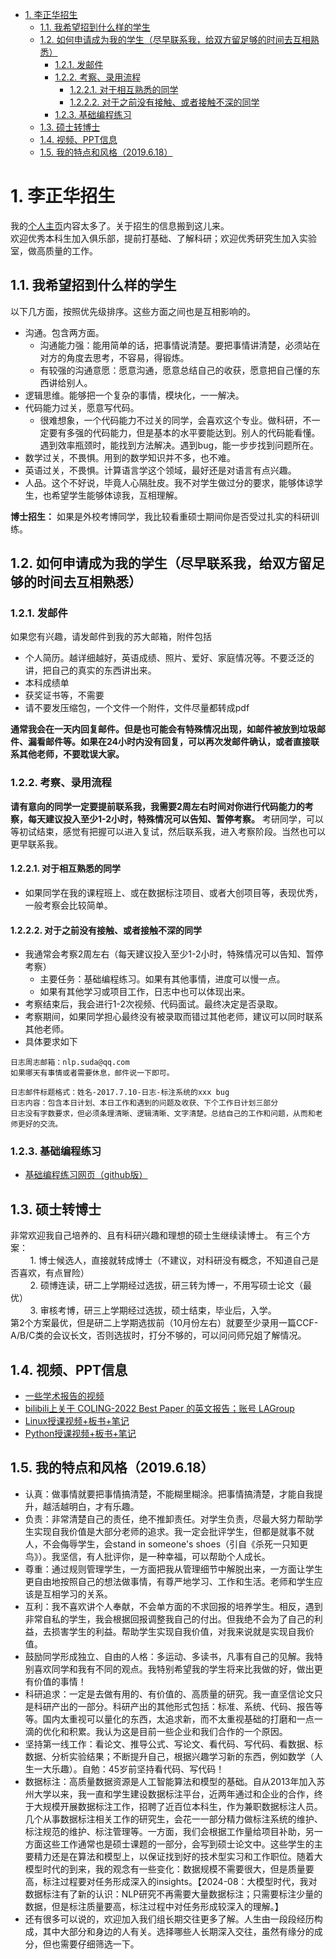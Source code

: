 - [1. 李正华招生](#1-李正华招生)
  - [1.1. 我希望招到什么样的学生](#11-我希望招到什么样的学生)
  - [1.2. 如何申请成为我的学生（尽早联系我，给双方留足够的时间去互相熟悉）](#12-如何申请成为我的学生尽早联系我给双方留足够的时间去互相熟悉)
    - [1.2.1. 发邮件](#121-发邮件)
    - [1.2.2. 考察、录用流程](#122-考察录用流程)
      - [1.2.2.1. 对于相互熟悉的同学](#1221-对于相互熟悉的同学)
      - [1.2.2.2. 对于之前没有接触、或者接触不深的同学](#1222-对于之前没有接触或者接触不深的同学)
    - [1.2.3. 基础编程练习](#123-基础编程练习)
  - [1.3. 硕士转博士](#13-硕士转博士)
  - [1.4. 视频、PPT信息](#14-视频ppt信息)
  - [1.5. 我的特点和风格（2019.6.18）](#15-我的特点和风格2019618)

# 1. 李正华招生
我的[个人主页](http://hlt.suda.edu.cn/~zhli/)内容太多了。关于招生的信息搬到这儿来。  
欢迎优秀本科生加入俱乐部，提前打基础、了解科研；欢迎优秀研究生加入实验室，做高质量的工作。

## 1.1. 我希望招到什么样的学生
以下几方面，按照优先级排序。这些方面之间也是互相影响的。  
* 沟通。包含两方面。
  * 沟通能力强：能用简单的话，把事情说清楚。要把事情讲清楚，必须站在对方的角度去思考，不容易，得锻炼。
  * 有较强的沟通意愿：愿意沟通，愿意总结自己的收获，愿意把自己懂的东西讲给别人。
* 逻辑思维。能够把一个复杂的事情，模块化，一一解决。
* 代码能力过关，愿意写代码。
  * 很难想象，一个代码能力不过关的同学，会喜欢这个专业。做科研，不一定要有多强的代码能力，但是基本的水平要能达到。别人的代码能看懂。遇到效率瓶颈时，能找到方法解决。遇到bug，能一步步找到问题所在。
* 数学过关，不畏惧。用到的数学知识并不多，也不难。
* 英语过关，不畏惧。计算语言学这个领域，最好还是对语言有点兴趣。
* 人品。这个不好说，毕竟人心隔肚皮。我不对学生做过分的要求，能够体谅学生，也希望学生能够体谅我，互相理解。

**博士招生：** 如果是外校考博同学，我比较看重硕士期间你是否受过扎实的科研训练。
## 1.2. 如何申请成为我的学生（尽早联系我，给双方留足够的时间去互相熟悉）
### 1.2.1. 发邮件
如果您有兴趣，请发邮件到我的苏大邮箱，附件包括
* 个人简历。越详细越好，英语成绩、照片、爱好、家庭情况等。不要泛泛的讲，把自己的真实的东西讲出来。
* 本科成绩单
* 获奖证书等，不需要
* 请不要发压缩包，一个文件一个附件，文件尽量都转成pdf  


**通常我会在一天内回复邮件。但是也可能会有特殊情况出现，如邮件被放到垃圾邮件、漏看邮件等。如果在24小时内没有回复，可以再次发邮件确认，或者直接联系其他老师，不要耽误大家。**

### 1.2.2. 考察、录用流程
**请有意向的同学一定要提前联系我，我需要2周左右时间对你进行代码能力的考察，每天建议投入至少1-2小时，特殊情况可以告知、暂停考察。** 考研同学，可以等初试结束，感觉有把握可以进入复试，然后联系我，进入考察阶段。当然也可以更早联系我。
#### 1.2.2.1. 对于相互熟悉的同学
* 如果同学在我的课程班上、或在数据标注项目、或者大创项目等，表现优秀，一般考察会比较简单。
#### 1.2.2.2. 对于之前没有接触、或者接触不深的同学
* 我通常会考察2周左右（每天建议投入至少1-2小时，特殊情况可以告知、暂停考察）
  * 主要任务：基础编程练习。如果有其他事情，进度可以慢一点。
  * 如果有其他学习或项目工作，日志中也可以体现出来。
* 考察结束后，我会进行1-2次视频、代码面试。最终决定是否录取。
* 考察期间，如果同学担心最终没有被录取而错过其他老师，建议可以同时联系其他老师。
* 具体要求如下
```
日志周志邮箱：nlp.suda@qq.com
如果哪天有事情或者需要休息，邮件说一下即可。

日志邮件标题格式：姓名-2017.7.10-日志-标注系统的xxx bug
日志内容：包含本日计划、本日工作和遇到的问题及收获、下个工作日计划三部分
日志没有字数要求，但必须条理清晰、逻辑清晰、文字清楚。总结自己的工作和问题，从而和老师更好的交流。 
```
### 1.2.3. 基础编程练习
* [基础编程练习网页（github版）](https://github.com/SUDA-LA/recruiting/tree/main/New-stu-training)
## 1.3. 硕士转博士
非常欢迎我自己培养的、且有科研兴趣和理想的硕士生继续读博士。 有三个方案：  
&nbsp;&nbsp;&nbsp;&nbsp;&nbsp;&nbsp;&nbsp;&nbsp;1. 博士候选人，直接就转成博士（不建议，对科研没有概念，不知道自己是否喜欢，有点冒险）  
&nbsp;&nbsp;&nbsp;&nbsp;&nbsp;&nbsp;&nbsp;&nbsp;2. 硕博连读，研二上学期经过选拔，研三转为博一，不用写硕士论文（最优）  
&nbsp;&nbsp;&nbsp;&nbsp;&nbsp;&nbsp;&nbsp;&nbsp;3. 审核考博，研三上学期经过选拔，硕士结束，毕业后，入学。  
第2个方案最优，但是研二上学期选拔前（10月份左右）就要至少录用一篇CCF-A/B/C类的会议长文，否则选拔时，打分不够的，可以问问师兄姐了解情况。
## 1.4. 视频、PPT信息
* [一些学术报告的视频](http://hlt.suda.edu.cn/index.php/LA-paper-report-talk-etc)
* [bilibili上关于 COLING-2022 Best Paper 的英文报告；账号 LAGroup](https://www.bilibili.com/video/BV1Yd4y1F7ML/?share_source=copy_web&vd_source=b30ad59afb2ede99c040916a8d086aa8)
* [Linux授课视频+板书+笔记](http://hlt.suda.edu.cn/index.php/Linux-video-notes)
* [Python授课视频+板书+笔记](http://hlt.suda.edu.cn/index.php/Python-2020-fall)
<!-- * 2019年9月28日句法标注培训（LA组介绍）：[mp4视频](http://hlt.suda.edu.cn/~zhli/2019-9-train/LAGroup.mp4)、[pdf](https://github.com/SUDA-LA/recruiting/blob/main/Zhenghua-recruiting/zhenghua-2019-9-28-LAGroup.pdf)
* 2018年6月6日宣讲：[pdf](https://github.com/SUDA-LA/recruiting/blob/main/Zhenghua-recruiting/zhenghua-LAGroup-intro.pdf)
* 2017年9月宣讲：[视频](https://pan.baidu.com/s/1eSD2u2I) -->
## 1.5. 我的特点和风格（2019.6.18）
* 认真：做事情就要把事情搞清楚，不能糊里糊涂。把事情搞清楚，才能自我提升，越活越明白，才有乐趣。
* 负责：非常清楚自己的责任，绝不推卸责任。对学生负责，尽最大努力帮助学生实现自我价值是大部分老师的追求。我一定会批评学生，但都是就事不就人，不会侮辱学生，会stand in someone's shoes（引自《杀死一只知更鸟》）。我坚信，有人批评你，是一种幸福，可以帮助个人成长。
* 尊重：通过规则管理学生，一方面把我从管理细节中解脱出来，一方面让学生更自由地按照自己的想法做事情，有尊严地学习、工作和生活。老师和学生应该是互相学习的关系。
* 互利：我不喜欢讲个人奉献，不会单方面的不求回报的培养学生。相反，遇到非常自私的学生，我会根据回报调整我自己的付出。但我绝不会为了自己的利益，去损害学生的利益。帮助学生实现自我价值，对我来说就是实现自我价值。
* 鼓励同学形成独立、自由的人格：多运动、多读书，凡事有自己的见解。我特别喜欢同学和我有不同的观点。我特别希望我的学生将来比我做的好，做出更有价值的事情！
* 科研追求：一定是去做有用的、有价值的、高质量的研究。我一直坚信论文只是科研产出的一部分。科研产出的其他形式包括：标准、系统、代码、报告等等。国内太重视可以量化的东西，太追求新，而不太重视基础的打磨和一点一滴的优化和积累。我认为这是目前一些企业和我们合作的一个原因。
* 坚持第一线工作：看论文、推导公式、写论文、看代码、写代码、看数据、标数据、分析实验结果；不断提升自己，根据兴趣学习新的东西，例如数学（人生一大乐趣）。自勉：45岁前坚持看代码、写代码！
* 数据标注：高质量数据资源是人工智能算法和模型的基础。自从2013年加入苏州大学以来，我一直和学生建设数据标注平台，近两年通过和企业的合作，终于大规模开展数据标注工作，招聘了近百位本科生，作为兼职数据标注人员。几个从事数据标注相关工作的研究生，会花一一部分精力做标注系统的维护、标注规范的维护、标注管理等。一方面，我们会根据工作量给项目补助，另一方面这些工作通常也是硕士课题的一部分，会写到硕士论文中。这些学生的主要精力还是在算法和模型上，以保证找到好的技术型实习和工作职位。随着大模型时代的到来，我的观念有一些变化：数据规模不需要很大，但是质量要高，标注过程要对任务形成深入的insights。【2024-08：大模型时代，我对数据标注有了新的认识：NLP研究不再需要大量数据标注；只需要标注少量的数据，但是标注质量要高，标注过程中对任务形成较深入的理解。】
* 还有很多可以说的，欢迎加入我们组长期交往更多了解。人生由一段段经历构成，其中大部分和身边的人有关。选择哪些人长期深入交往，虽然有缘分的成分，但也需要仔细筛选一下。
